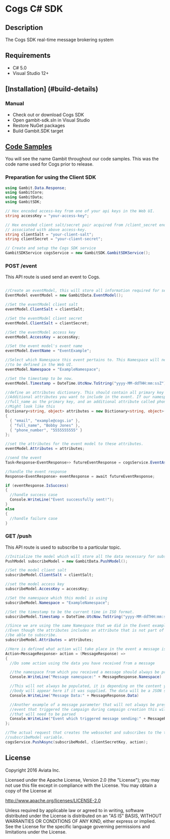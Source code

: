 # Cogs C# SDK


## Description
The Cogs SDK real-time message brokering system

## Requirements

* C# 5.0
* Visual Studio 12+

## [Installation] (#build-details)

### Manual
* Check out or download Cogs SDK
* Open gambit-sdk.sln in Visual Studio
* Restore NuGet packages
* Build Gambit.SDK target

## [Code Samples](#code-samples)
You will see the name Gambit throughout our code samples. This was the code name used for Cogs prior to release.

### Preparation for using the Client SDK

```cs
using Gambit.Data.Response;
using GambitCore;
using GambitData;
using GambitSDK;

// Hex encoded access-key from one of your api keys in the Web UI.
string accessKey = "your-access-key";

// Hex encoded client salt/secret pair acquired from /client_secret endpoint and
// associated with above access-key.
string clientSalt = "your-client-salt";
string clientSecret = "your-client-secret";

// Create and setup the Cogs SDK service
GambitSDKService cogsService = new GambitSDK.GambitSDKService();
```

### POST /event
This API route is used send an event to Cogs.

```cs

//Create an eventModel, this will store all information required for sending an event.
EventModel eventModel = new GambitData.EventModel();

//Set the eventModel client salt
eventModel.ClientSalt = clientSalt;

//Set the eventModel client secret
eventModel.ClientSalt = clientSecret;

//Set the eventModel access key
eventModel.AccessKey = accessKey;

//Set the event model's event name
eventModel.EventName = "EventExample";

//Select which Namespace this event pertains to. This Namespace will need
//to be defined in the Web UI.
eventModel.Namespace = "ExampleNamespace";

//Set the timestamp to be now.
eventModel.Timestamp = DateTime.UtcNow.ToString("yyyy-MM-ddTHH:mm:ssZ");

//define an attributes dictionary. This should contain all primary key attributes and any
//Additional attributes you want to include in the event. If our namespace had email and
//full_name as the primary key, and an additional attribute called phone_number, our event
//Might look like this
Dictionary<string, object> attributes = new Dictionary<string, object>()
{
  { "email", "example@cogs.io" },
  { "full_name", "Bobby Jones" },
  { "phone_number", "5555555555" }
};

//set the attributes for the event model to these attributes.
eventModel.Attributes = attributes;

//send the event
Task<Response<EventResponse>> futureEventResponse = cogsService.EventAsync(eventModel, clientSecretKey);

//handle the event response
Response<EventResponse> eventResponse = await futureEventResponse;

if (eventResponse.IsSuccess)
{
  //handle success case
  Console.WriteLine("Event successfully sent!");
}
else
{
  //handle failure case
}

```

### GET /push
This API route is used to subscribe to a particular topic.

```cs
//Initialize the model which will store all the data necessary for subscribing.
PushModel subscribeModel = new GambitData.PushModel();

//Set the model client salt
subscribeModel.ClientSalt = clientSalt;

//set the model access key
subscribeModel.AccessKey = accessKey;

//Set the namespace which this model is using
subscribeModel.Namespace = "ExampleNamespace";

//Set the timestamp to be the current time in ISO format.
subscribeModel.Timestamp = DateTime.UtcNow.ToString("yyyy-MM-ddTHH:mm:ssZ");

//Since we are using the same Namespace that we did in the Event example, we can use the same attributes as well.
//Even though the attributes includes an attribute that is not part of the primary key it will still accept it and
//be able to subscribe.
subscribeModel.Attributes = attributes;

//Here is defined what action will take place in the event a message is received.
Action<MessageResponse> action = (MessageResponse) =>
{
  //Do some action using the data you have received from a message

  //the namespace from which you received a message should always be provided
  Console.WriteLine("Message namespace:" + MessageResponse.Namespace)

  //This will not always be populated, it is depending on the content you filled out for your campaign, for example the JSON
  //body will appear here if it was supplied. The data will be a JSON string which will need to be parsed.
  Console.WriteLine("Message Data:" + MessageResponse.Data)

  //Another example of a message parameter that will not always be present. But if you selected the option to forward the
  //event that triggered the campaign during campaign creation this will be populated. This parameter is also a JSON string
  //that will need to be parsed
  Console.WriteLine("Event which triggered message sending:" + MessageResponse.ForwardedEvent)
};

//The actual request that creates the websocket and subscribes to the topic defined in the attributes provided in the
//subscribeModel variable.
cogsService.PushAsync(subscribeModel, clientSecretKey, action);
```

## License

Copyright 2016 Aviata Inc.

Licensed under the Apache License, Version 2.0 (the "License");
you may not use this file except in compliance with the License.
You may obtain a copy of the License at

http://www.apache.org/licenses/LICENSE-2.0

Unless required by applicable law or agreed to in writing, software
distributed under the License is distributed on an "AS IS" BASIS,
WITHOUT WARRANTIES OR CONDITIONS OF ANY KIND, either express or implied.
See the License for the specific language governing permissions and
limitations under the License.
